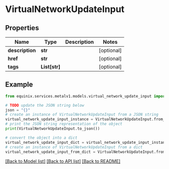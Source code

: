 # VirtualNetworkUpdateInput


## Properties

Name | Type | Description | Notes
------------ | ------------- | ------------- | -------------
**description** | **str** |  | [optional] 
**href** | **str** |  | [optional] 
**tags** | **List[str]** |  | [optional] 

## Example

```python
from equinix.services.metalv1.models.virtual_network_update_input import VirtualNetworkUpdateInput

# TODO update the JSON string below
json = "{}"
# create an instance of VirtualNetworkUpdateInput from a JSON string
virtual_network_update_input_instance = VirtualNetworkUpdateInput.from_json(json)
# print the JSON string representation of the object
print(VirtualNetworkUpdateInput.to_json())

# convert the object into a dict
virtual_network_update_input_dict = virtual_network_update_input_instance.to_dict()
# create an instance of VirtualNetworkUpdateInput from a dict
virtual_network_update_input_from_dict = VirtualNetworkUpdateInput.from_dict(virtual_network_update_input_dict)
```
[[Back to Model list]](../README.md#documentation-for-models) [[Back to API list]](../README.md#documentation-for-api-endpoints) [[Back to README]](../README.md)


